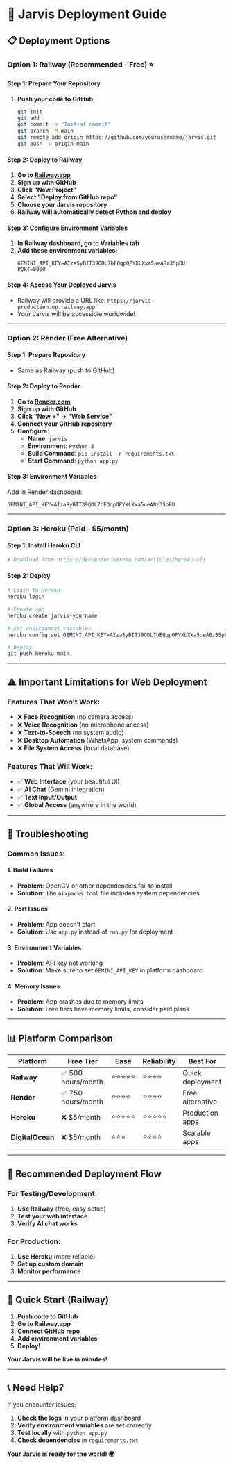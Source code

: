 # 🚀 Jarvis Deployment Guide

## 📋 **Deployment Options**

### **Option 1: Railway (Recommended - Free) ⭐**

#### **Step 1: Prepare Your Repository**
1. **Push your code to GitHub:**
   ```bash
   git init
   git add .
   git commit -m "Initial commit"
   git branch -M main
   git remote add origin https://github.com/yourusername/jarvis.git
   git push -u origin main
   ```

#### **Step 2: Deploy to Railway**
1. **Go to [Railway.app](https://railway.app)**
2. **Sign up with GitHub**
3. **Click "New Project"**
4. **Select "Deploy from GitHub repo"**
5. **Choose your Jarvis repository**
6. **Railway will automatically detect Python and deploy**

#### **Step 3: Configure Environment Variables**
1. **In Railway dashboard, go to Variables tab**
2. **Add these environment variables:**
   ```
   GEMINI_API_KEY=AIzaSyBIT39QDL7bEQqpOPYXLXxa5ueA8z3SpBU
   PORT=8000
   ```

#### **Step 4: Access Your Deployed Jarvis**
- Railway will provide a URL like: `https://jarvis-production.up.railway.app`
- Your Jarvis will be accessible worldwide!

---

### **Option 2: Render (Free Alternative)**

#### **Step 1: Prepare Repository**
- Same as Railway (push to GitHub)

#### **Step 2: Deploy to Render**
1. **Go to [Render.com](https://render.com)**
2. **Sign up with GitHub**
3. **Click "New +" → "Web Service"**
4. **Connect your GitHub repository**
5. **Configure:**
   - **Name**: `jarvis`
   - **Environment**: `Python 3`
   - **Build Command**: `pip install -r requirements.txt`
   - **Start Command**: `python app.py`

#### **Step 3: Environment Variables**
Add in Render dashboard:
```
GEMINI_API_KEY=AIzaSyBIT39QDL7bEQqpOPYXLXxa5ueA8z3SpBU
```

---

### **Option 3: Heroku (Paid - $5/month)**

#### **Step 1: Install Heroku CLI**
```bash
# Download from https://devcenter.heroku.com/articles/heroku-cli
```

#### **Step 2: Deploy**
```bash
# Login to Heroku
heroku login

# Create app
heroku create jarvis-yourname

# Set environment variables
heroku config:set GEMINI_API_KEY=AIzaSyBIT39QDL7bEQqpOPYXLXxa5ueA8z3SpBU

# Deploy
git push heroku main
```

---

## ⚠️ **Important Limitations for Web Deployment**

### **Features That Won't Work:**
- ❌ **Face Recognition** (no camera access)
- ❌ **Voice Recognition** (no microphone access)
- ❌ **Text-to-Speech** (no system audio)
- ❌ **Desktop Automation** (WhatsApp, system commands)
- ❌ **File System Access** (local database)

### **Features That Will Work:**
- ✅ **Web Interface** (your beautiful UI)
- ✅ **AI Chat** (Gemini integration)
- ✅ **Text Input/Output**
- ✅ **Global Access** (anywhere in the world)

---

## 🔧 **Troubleshooting**

### **Common Issues:**

#### **1. Build Failures**
- **Problem**: OpenCV or other dependencies fail to install
- **Solution**: The `nixpacks.toml` file includes system dependencies

#### **2. Port Issues**
- **Problem**: App doesn't start
- **Solution**: Use `app.py` instead of `run.py` for deployment

#### **3. Environment Variables**
- **Problem**: API key not working
- **Solution**: Make sure to set `GEMINI_API_KEY` in platform dashboard

#### **4. Memory Issues**
- **Problem**: App crashes due to memory limits
- **Solution**: Free tiers have memory limits, consider paid plans

---

## 📊 **Platform Comparison**

| Platform | Free Tier | Ease | Reliability | Best For |
|----------|-----------|------|-------------|----------|
| **Railway** | ✅ 500 hours/month | ⭐⭐⭐⭐⭐ | ⭐⭐⭐⭐ | Quick deployment |
| **Render** | ✅ 750 hours/month | ⭐⭐⭐⭐ | ⭐⭐⭐⭐ | Free alternative |
| **Heroku** | ❌ $5/month | ⭐⭐⭐⭐⭐ | ⭐⭐⭐⭐⭐ | Production apps |
| **DigitalOcean** | ❌ $5/month | ⭐⭐⭐ | ⭐⭐⭐⭐ | Scalable apps |

---

## 🎯 **Recommended Deployment Flow**

### **For Testing/Development:**
1. **Use Railway** (free, easy setup)
2. **Test your web interface**
3. **Verify AI chat works**

### **For Production:**
1. **Use Heroku** (more reliable)
2. **Set up custom domain**
3. **Monitor performance**

---

## 🚀 **Quick Start (Railway)**

1. **Push code to GitHub**
2. **Go to Railway.app**
3. **Connect GitHub repo**
4. **Add environment variables**
5. **Deploy!**

**Your Jarvis will be live in minutes!**

---

## 📞 **Need Help?**

If you encounter issues:
1. **Check the logs** in your platform dashboard
2. **Verify environment variables** are set correctly
3. **Test locally** with `python app.py`
4. **Check dependencies** in `requirements.txt`

**Your Jarvis is ready for the world! 🌍**
